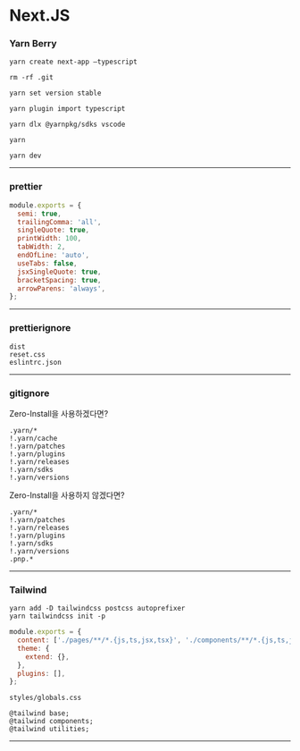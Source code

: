 # Next.JS

### Yarn Berry

`yarn create next-app —typescript`

`rm -rf .git`

`yarn set version stable`

`yarn plugin import typescript`

`yarn dlx @yarnpkg/sdks vscode`

`yarn`

`yarn dev`

---

### prettier

```javascript
module.exports = {
  semi: true,
  trailingComma: 'all',
  singleQuote: true,
  printWidth: 100,
  tabWidth: 2,
  endOfLine: 'auto',
  useTabs: false,
  jsxSingleQuote: true,
  bracketSpacing: true,
  arrowParens: 'always',
};
```

---

### prettierignore

```
dist
reset.css
eslintrc.json
```

---

### gitignore

Zero-Install을 사용하겠다면?
```
.yarn/*
!.yarn/cache
!.yarn/patches
!.yarn/plugins
!.yarn/releases
!.yarn/sdks
!.yarn/versions
```

Zero-Install을 사용하지 않겠다면?
```
.yarn/*
!.yarn/patches
!.yarn/releases
!.yarn/plugins
!.yarn/sdks
!.yarn/versions
.pnp.*
```

---

### Tailwind

```
yarn add -D tailwindcss postcss autoprefixer
yarn tailwindcss init -p
```

```javascript
module.exports = {
  content: ['./pages/**/*.{js,ts,jsx,tsx}', './components/**/*.{js,ts,jsx,tsx}'],
  theme: {
    extend: {},
  },
  plugins: [],
};
```

`styles/globals.css`

```
@tailwind base;
@tailwind components;
@tailwind utilities;
```

---
